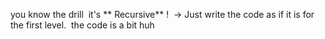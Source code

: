 you know the drill
​
it's ** Recursive** !
​
-> Just write the code as if it is for the first level.
​
the code is a bit huh
​